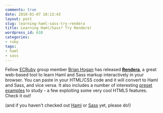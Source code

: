 ```yaml
---
comments: true
date: 2010-01-07 18:13:43
layout: post
slug: learning-haml-sass-try-rendera
title: Learning Haml/Sass? Try Rendera!
wordpress_id: 610
categories:
- ruby
tags:
- haml
- sass
---
```


Fellow [ECRuby](http://ecruby.org) group member [Brian Hogan](http://www.bphogan.com/) has released [**Rendera**](http://rendera.heroku.com/), a great web-based tool to learn Haml and Sass markup interactively in your browser. You can paste in your HTML/CSS code and it will convert to Haml and Sass, and vice versa. It also includes a number of interesting [preset examples](http://rendera.heroku.com/#examples) to study - a few exploiting some very cool HTML5 features. Check it out!

(and if you haven't checked out [Haml](http://haml-lang.com/) or [Sass](http://sass-lang.com/) yet, please do!)

